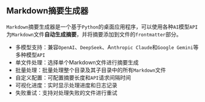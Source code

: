 ## Markdown摘要生成器
`Markdown`摘要生成器是一个基于`Python`的桌面应用程序，可以使用各种`AI`模型`API`为`Markdown`文件**自动生成摘要**，并将摘要添加到文件的`frontmatter`部分。

+ 多模型支持：兼容`OpenAI`、`DeepSeek`、A`nthropic Claude`和`Google Gemini`等多种模型`API`
+ 单文件处理：选择单个Markdown文件进行摘要生成
+ 批量处理：批量处理整个目录及其子目录中的所有`Markdown`文件
+ 自定义配置：可配置摘要长度和`API`请求间隔时间
+ 可视化进度：实时显示处理进度和日志记录
+ 失败重试：支持对处理失败的文件进行重试